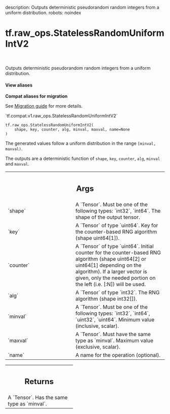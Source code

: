 description: Outputs deterministic pseudorandom random integers from a uniform distribution.
robots: noindex

# tf.raw_ops.StatelessRandomUniformIntV2

<!-- Insert buttons and diff -->

<table class="tfo-notebook-buttons tfo-api nocontent" align="left">

</table>



Outputs deterministic pseudorandom random integers from a uniform distribution.


<section class="expandable">
  <h4 class="showalways">View aliases</h4>
  <p>
<b>Compat aliases for migration</b>
<p>See
<a href="https://www.tensorflow.org/guide/migrate">Migration guide</a> for
more details.</p>
<p>`tf.compat.v1.raw_ops.StatelessRandomUniformIntV2`</p>
</p>
</section>

<pre class="devsite-click-to-copy prettyprint lang-py tfo-signature-link">
<code>tf.raw_ops.StatelessRandomUniformIntV2(
    shape, key, counter, alg, minval, maxval, name=None
)
</code></pre>



<!-- Placeholder for "Used in" -->

The generated values follow a uniform distribution in the range `[minval, maxval)`.

The outputs are a deterministic function of `shape`, `key`, `counter`, `alg`, `minval` and `maxval`.

<!-- Tabular view -->
 <table class="responsive fixed orange">
<colgroup><col width="214px"><col></colgroup>
<tr><th colspan="2"><h2 class="add-link">Args</h2></th></tr>

<tr>
<td>
`shape`<a id="shape"></a>
</td>
<td>
A `Tensor`. Must be one of the following types: `int32`, `int64`.
The shape of the output tensor.
</td>
</tr><tr>
<td>
`key`<a id="key"></a>
</td>
<td>
A `Tensor` of type `uint64`.
Key for the counter-based RNG algorithm (shape uint64[1]).
</td>
</tr><tr>
<td>
`counter`<a id="counter"></a>
</td>
<td>
A `Tensor` of type `uint64`.
Initial counter for the counter-based RNG algorithm (shape uint64[2] or uint64[1] depending on the algorithm). If a larger vector is given, only the needed portion on the left (i.e. [:N]) will be used.
</td>
</tr><tr>
<td>
`alg`<a id="alg"></a>
</td>
<td>
A `Tensor` of type `int32`. The RNG algorithm (shape int32[]).
</td>
</tr><tr>
<td>
`minval`<a id="minval"></a>
</td>
<td>
A `Tensor`. Must be one of the following types: `int32`, `int64`, `uint32`, `uint64`.
Minimum value (inclusive, scalar).
</td>
</tr><tr>
<td>
`maxval`<a id="maxval"></a>
</td>
<td>
A `Tensor`. Must have the same type as `minval`.
Maximum value (exclusive, scalar).
</td>
</tr><tr>
<td>
`name`<a id="name"></a>
</td>
<td>
A name for the operation (optional).
</td>
</tr>
</table>



<!-- Tabular view -->
 <table class="responsive fixed orange">
<colgroup><col width="214px"><col></colgroup>
<tr><th colspan="2"><h2 class="add-link">Returns</h2></th></tr>
<tr class="alt">
<td colspan="2">
A `Tensor`. Has the same type as `minval`.
</td>
</tr>

</table>

